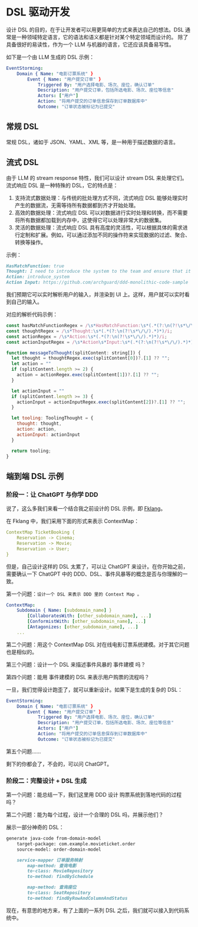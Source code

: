 # DSL 驱动开发

设计 DSL 的目的，在于让开发者可以用更简单的方式来表达自己的想法。DSL 通常是一种领域特定语言，它的语法和语义都是针对某个特定领域而设计的。
除了具备很好的易读性，作为一个 LLM 与机器的语言，它还应该具备易写性。

如下是一个由 LLM 生成的 DSL 示例：

```yml
EventStorming:
    Domain { Name: "电影订票系统" }
        Event { Name: "用户提交订单" }
            Triggered By: "用户选择电影、场次、座位，确认订单"
            Description: "用户提交订单，包括所选电影、场次、座位等信息"
            Actors: ["用户"]
            Action: "将用户提交的订单信息保存到订单数据库中"
            Outcome: "订单状态被标记为已提交"
```

## 常规 DSL

常规 DSL，诸如于 JSON、YAML、XML 等，是一种用于描述数据的语言。

## 流式 DSL

由于 LLM 的 stream response 特性，我们可以设计 stream DSL 来处理它们。流式响应 DSL 是一种特殊的 DSL，它的特点是：

1. 支持流式数据处理：与传统的批处理方式不同，流式响应 DSL 能够处理实时产生的数据流，无需等待所有数据都到齐才开始处理。
2. 高效的数据处理：流式响应 DSL 可以对数据进行实时处理和转换，而不需要将所有数据都加载到内存中，这使得它可以处理非常大的数据集。
3. 灵活的数据处理：流式响应 DSL 具有高度的灵活性，可以根据具体的需求进行定制和扩展。例如，可以通过添加不同的操作符来实现数据的过滤、聚合、转换等操作。

示例：

```markdown
HasMatchFunction: true
Thought: I need to introduce the system to the team and ensure that it aligns with our overall architecture and governance policies.
Action: introduce_system
Action Input: https://github.com/archguard/ddd-monolithic-code-sample
```

我们预期它可以实时解析用户的输入，并渲染到 UI 上。这样，用户就可以实时看到自己的输入。

对应的解析代码示例：

```javascript
const hasMatchFunctionRegex = /\s*HasMatchFunction:\s*(.*(?:\n(?!\s*\/\/).*)*)/i;
const thoughtRegex = /\s*Thought:\s*(.*(?:\n(?!\s*\/\/).*)*)/i;
const actionRegex = /\s*Action:\s*(.*(?:\n(?!\s*\/\/).*)*)/i;
const actionInputRegex = /\s*Action\s*Input:\s*(.*(?:\n(?!\s*\/\/).*)*)/i;

function messageToThought(splitContent: string[]) {
  let thought = thoughtRegex.exec(splitContent[0])?.[1] ?? "";
  let action = ""
  if (splitContent.length >= 2) {
    action = actionRegex.exec(splitContent[1])?.[1] ?? "";
  }

  let actionInput = ""
  if (splitContent.length >= 3) {
    actionInput = actionInputRegex.exec(splitContent[2])?.[1] ?? "";
  }

  let tooling: ToolingThought = {
    thought: thought,
    action: action,
    actionInput: actionInput
  }

  return tooling;
}
```

## 端到端 DSL 示例

### 阶段一：让 ChatGPT 与你学 DDD

说了，这么多我们来看一个结合我之前设计的 DSL 示例，即 [Fklang](https://github.com/feakin/fklang)。

在 Fklang 中，我们采用下面的形式来表示 ContextMap：

```yaml
ContextMap TicketBooking {
    Reservation -> Cinema;
    Reservation -> Movie;
    Reservation -> User;
}
```

但是，自己设计这样的 DSL 太累了，可以让 ChatGPT 来设计。在你开始之前，需要确认一下 ChatGPT 中的 DDD、DSL、事件风暴等的概念是否与你理解的一致。

第一个问题：`设计一个 DSL 来表示 DDD 里的 Context Map 。`

```yaml
ContextMap:
    Subdomain { Name: [subdomain_name] }
        [CollaboratesWith: [other_subdomain_name], ...]
        [ConformistWith: [other_subdomain_name], ...]
        [Antagonizes: [other_subdomain_name], ...]
    ...
```

第二个问题：用这个 ContextMap DSL 对在线电影订票系统建模。对于其它问题也是相似的。

第三个问题：设计一个 DSL 来描述事件风暴的 事件建模 吗？

第四个问题：能用 事件建模的 DSL 来表示用户购票的流程吗？

一旦，我们觉得设计跑歪了，就可以重新设计。如果下是生成的复杂的 DSL：

```yaml
EventStorming:
    Domain { Name: "电影订票系统" }
        Event { Name: "用户提交订单" }
            Triggered By: "用户选择电影、场次、座位，确认订单"
            Description: "用户提交订单，包括所选电影、场次、座位等信息"
            Actors: ["用户"]
            Action: "将用户提交的订单信息保存到订单数据库中"
            Outcome: "订单状态被标记为已提交"
```

第五个问题……

剩下的你都会了，不会的，可以问 ChatGPT。

### 阶段二：完整设计 + DSL 生成

第一个问题：能总结一下，我们这里用 DDD 设计 购票系统到落地代码的过程吗？

第二个问题：能为每个过程，设计一个合理的 DSL 吗，并展示他们？

展示一部分神奇的 DSL：

```markdown
generate java-code from-domain-model
    target-package: com.example.movieticket.order
    source-model: order-domain-model

    service-mapper 订单服务映射
        map-method: 查询电影
        to-class: MovieRepository
        to-method: findBySchedule

        map-method: 查询座位
        to-class: SeatRepository
        to-method: findByRowAndColumnAndStatus
```

现在，有意思的地方来，有了上面的一系列 DSL 之后，我们就可以接入到代码系统中。

